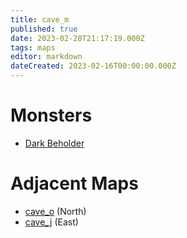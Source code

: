 ```yaml
---
title: cave_m
published: true
date: 2023-02-28T21:17:19.000Z
tags: maps
editor: markdown
dateCreated: 2023-02-16T00:00:00.000Z
---
```



# Monsters
 * [Dark Beholder](/monsters/dark-beholder)

# Adjacent Maps
 * [cave_o](/maps/cave_o) (North)
 * [cave_j](/maps/cave_j) (East)
